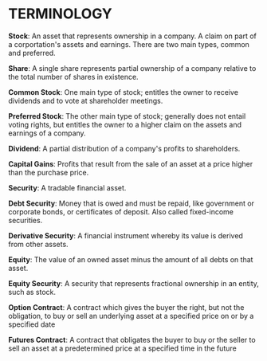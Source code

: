 # TERMINOLOGY

**Stock**: An asset that represents ownership in a company. A claim on part of a corportation's assets and earnings. There are two main types, common and preferred.

**Share**: A single share represents partial ownership of a company relative to the total number of shares in existence.

**Common Stock**: One main type of stock; entitles the owner to receive dividends and to vote at shareholder meetings.

**Preferred Stock**: The other main type of stock; generally does not entail voting rights, but entitles the owner to a higher claim on the assets and earnings of a company.

**Dividend**: A partial distribution of a company's profits to shareholders.

**Capital Gains**: Profits that result from the sale of an asset at a price higher than the purchase price.

**Security**: A tradable financial asset.

**Debt Security**: Money that is owed and must be repaid, like government or corporate bonds, or certificates of deposit. Also called fixed-income securities.

**Derivative Security**: A financial instrument whereby its value is derived from other assets.

**Equity**: The value of an owned asset minus the amount of all debts on that asset.

**Equity Security**: A security that represents fractional ownership in an entity, such as stock.

**Option Contract**: A contract which gives the buyer the right, but not the obligation, to buy or sell an underlying asset at a specified price on or by a specified date

**Futures Contract**: A contract that obligates the buyer to buy or the seller to sell an asset at a predetermined price at a specified time in the future